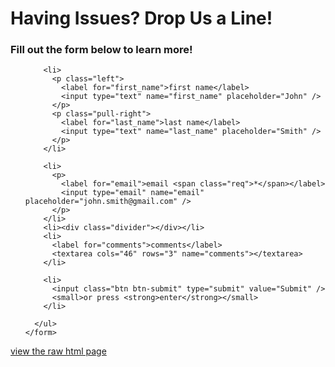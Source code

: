 # Having Issues? Drop Us a Line!

<div class="container">
  <div class="row header">
    <h3>Fill out the form below to learn more!</h3>
  </div>
  <div class="row body">
    <form action="#">
      <ul>
        
        <li>
          <p class="left">
            <label for="first_name">first name</label>
            <input type="text" name="first_name" placeholder="John" />
          </p>
          <p class="pull-right">
            <label for="last_name">last name</label>
            <input type="text" name="last_name" placeholder="Smith" />      
          </p>
        </li>
        
        <li>
          <p>
            <label for="email">email <span class="req">*</span></label>
            <input type="email" name="email" placeholder="john.smith@gmail.com" />
          </p>
        </li>        
        <li><div class="divider"></div></li>
        <li>
          <label for="comments">comments</label>
          <textarea cols="46" rows="3" name="comments"></textarea>
        </li>
        
        <li>
          <input class="btn btn-submit" type="submit" value="Submit" />
          <small>or press <strong>enter</strong></small>
        </li>
        
      </ul>
    </form>  
  </div>
</div>


[view the raw html page](https://attendance-tracker.site/support.html)